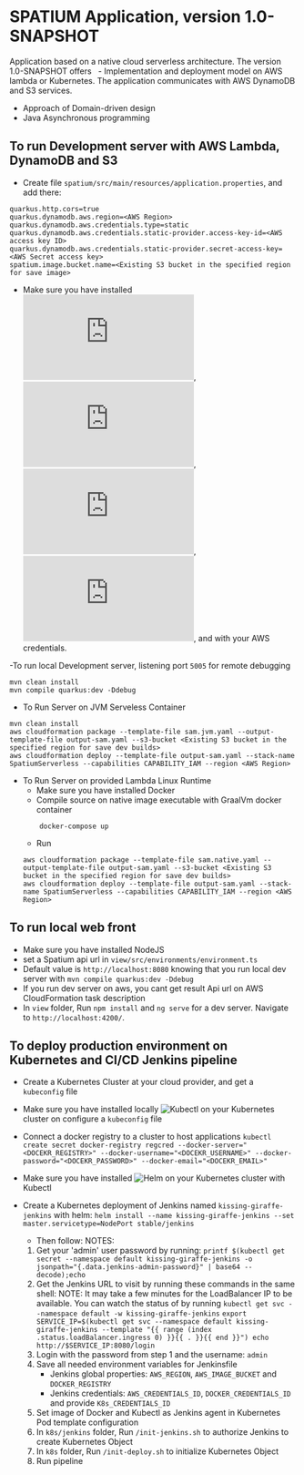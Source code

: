 # SPATIUM Application, version 1.0-SNAPSHOT
Application based on a native cloud serverless architecture.
The version 1.0-SNAPSHOT offers
  - Implementation and deployment model on AWS lambda or Kubernetes. The application communicates with AWS DynamoDB and S3 services.
  - Approach of Domain-driven design
  - Java Asynchronous programming 

## To run Development server with AWS Lambda, DynamoDB and S3
- Create file `spatium/src/main/resources/application.properties`, and add there:
```
quarkus.http.cors=true
quarkus.dynamodb.aws.region=<AWS Region>
quarkus.dynamodb.aws.credentials.type=static
quarkus.dynamodb.aws.credentials.static-provider.access-key-id=<AWS access key ID>
quarkus.dynamodb.aws.credentials.static-provider.secret-access-key=<AWS Secret access key>
spatium.image.bucket.name=<Existing S3 bucket in the specified region for save image>
```
- Make sure you have installed ![Java 8](https://www.oracle.com/technetwork/java/javase/downloads/jdk8-downloads-2133151.html), ![Maven](https://maven.apache.org/install.html), ![AWS-CLI](https://docs.aws.amazon.com/cli/latest/userguide/install-cliv1.html), ![AWS-SAM](https://docs.aws.amazon.com/serverless-application-model/latest/developerguide/serverless-sam-cli-install.html), and with your  AWS credentials.

-To run local Development server, listening port `5005` for remote debugging
```
mvn clean install
mvn compile quarkus:dev -Ddebug
```

- To Run Server on JVM Serveless Container
```
mvn clean install
aws cloudformation package --template-file sam.jvm.yaml --output-template-file output-sam.yaml --s3-bucket <Existing S3 bucket in the specified region for save dev builds>
aws cloudformation deploy --template-file output-sam.yaml --stack-name SpatiumServerless --capabilities CAPABILITY_IAM --region <AWS Region> 
```
- To Run Server on provided Lambda Linux Runtime
    - Make sure you have installed Docker
    - Compile source on native image executable with GraalVm docker container
    ```
        docker-compose up
    ```
    - Run
    ```
  aws cloudformation package --template-file sam.native.yaml --output-template-file output-sam.yaml --s3-bucket <Existing S3 bucket in the specified region for save dev builds>
  aws cloudformation deploy --template-file output-sam.yaml --stack-name SpatiumServerless --capabilities CAPABILITY_IAM --region <AWS Region>
    ```
 
## To run local web front
- Make sure you have installed NodeJS
- set a Spatium api url in `view/src/environments/environment.ts`
 - Default value is `http://localhost:8080` knowing that you run local dev server with `mvn compile quarkus:dev -Ddebug`
 - If you run dev server on aws, you cant get result Api url on AWS CloudFormation task description
- In `view` folder, Run `npm install` and `ng serve` for a dev server. Navigate to `http://localhost:4200/`.


## To deploy production environment on Kubernetes and CI/CD Jenkins pipeline

- Create a Kubernetes Cluster at your cloud provider, and get a `kubeconfig` file
- Make sure you have installed locally ![Kubectl](https://kubernetes.io/fr/docs/tasks/tools/install-kubectl/) on your Kubernetes cluster on configure a `kubeconfig` file
- Connect a docker registry to a cluster to host applications
`kubectl create secret docker-registry regcred --docker-server="<DOCEKR_REGISTRY>" --docker-username="<DOCEKR_USERNAME>" --docker-password="<DOCEKR_PASSWORD>" --docker-email="<DOCEKR_EMAIL>"`

- Make sure you have installed ![Helm](https://helm.sh/docs/intro/quickstart/) on your Kubernetes cluster with Kubectl
- Create a Kubernetes deployment of Jenkins named `kissing-giraffe-jenkins`  with helm:
    `helm install --name kissing-giraffe-jenkins --set master.servicetype=NodePort stable/jenkins`
    - Then follow:
    NOTES:
    1. Get your 'admin' user password by running:
      `printf $(kubectl get secret --namespace default kissing-giraffe-jenkins -o jsonpath="{.data.jenkins-admin-password}" | base64 --decode);echo`
    2. Get the Jenkins URL to visit by running these commands in the same shell:
      NOTE: It may take a few minutes for the LoadBalancer IP to be available.
            You can watch the status of by running `kubectl get svc --namespace default -w kissing-giraffe-jenkins`
      ```
      export SERVICE_IP=$(kubectl get svc --namespace default kissing-giraffe-jenkins --template "{{ range (index .status.loadBalancer.ingress 0) }}{{ . }}{{ end }}")
      echo http://$SERVICE_IP:8080/login
      ```
    3. Login with the password from step 1 and the username: `admin`
    4. Save all needed environment variables for Jenkinsfile
        - Jenkins global properties: `AWS_REGION`, `AWS_IMAGE_BUCKET` and `DOCKER_REGISTRY`
        - Jenkins credentials: `AWS_CREDENTIALS_ID`, `DOCKER_CREDENTIALS_ID` and provide `K8s_CREDENTIALS_ID`
    5. Set image of Docker and Kubectl as Jenkins agent in Kubernetes Pod template configuration
    6. In `k8s/jenkins` folder, Run `/init-jenkins.sh` to authorize Jenkins to create Kubernetes Object
    7. In `k8s` folder, Run `/init-deploy.sh` to initialize Kubernetes Object
    8. Run pipeline
